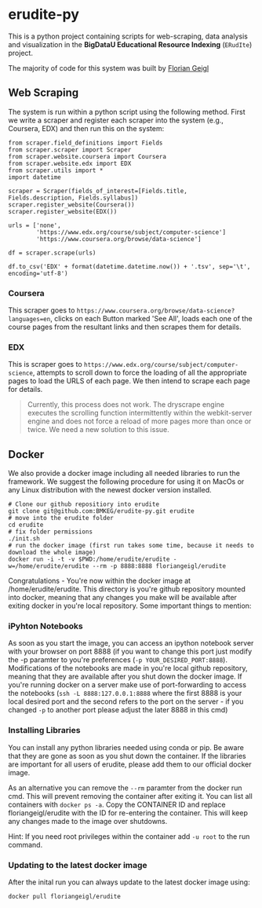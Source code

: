 # erudite-py

This is a python project containing scripts for web-scraping, data analysis and visualization in the **BigDataU Educational Resource Indexing** (`ERudIte`) project.

The majority of code for this system was built by [Florian Geigl](https://github.com/orgs/BMKEG/people/floriangeigl) 

Web Scraping
---
The system is run within a python script using the following method. First we write a scraper and register each scraper into the system (e.g., Coursera, EDX) and then run this on the system:

```
from scraper.field_definitions import Fields
from scraper.scraper import Scraper
from scraper.website.coursera import Coursera
from scraper.website.edx import EDX
from scraper.utils import *
import datetime

scraper = Scraper(fields_of_interest=[Fields.title, Fields.description, Fields.syllabus])
scraper.register_website(Coursera())
scraper.register_website(EDX())

urls = ['none',
        'https://www.edx.org/course/subject/computer-science']
        'https://www.coursera.org/browse/data-science']

df = scraper.scrape(urls)

df.to_csv('EDX' + format(datetime.datetime.now()) + '.tsv', sep='\t', encoding='utf-8')
```

### Coursera

This scraper goes to `https://www.coursera.org/browse/data-science?languages=en`, clicks on each Button marked 'See All', loads each one of the course pages from the resultant links and then scrapes them for details.

### EDX

This is scraper goes to `https://www.edx.org/course/subject/computer-science`, attempts to scroll down to force the loading of all the appropriate pages to load the URLS of each page. We then intend to scrape each page for details. 

> Currently, this process does not work. The dryscrape engine executes the scrolling function intermittently within the webkit-server engine and does not force a reload of more pages more than once or twice. We need a new solution to this issue. 

Docker
---
We also provide a docker image including all needed libraries to run the framework. We suggest the following procedure for using it on MacOs or any Linux distribution with the newest docker version installed.
```
# Clone our github repositiory into erudite
git clone git@github.com:BMKEG/erudite-py.git erudite
# move into the erudite folder
cd erudite
# fix folder permissions
./init.sh
# run the docker image (first run takes some time, because it needs to download the whole image)
docker run -i -t -v $PWD:/home/erudite/erudite -w=/home/erudite/erudite --rm -p 8888:8888 floriangeigl/erudite
```

Congratulations - You're now within the docker image at /home/erudite/erudite. This directory is you're github repository mounted into docker, meaning that any changes you make will be available after exiting docker in you're local repository. Some important things to mention:
### iPyhton Notebooks
As soon as you start the image, you can access an ipython notebook server with your browser on port 8888 (if you want to change this port just modify the -p paramter to you're preferences (```-p YOUR_DESIRED_PORT:8888```). Modifications of the notebooks are made in you're local github repository, meaning that they are available after you shut down the docker image. If you're running docker on a server make use of port-forwarding to access the notebooks (```ssh -L 8888:127.0.0.1:8888``` where the first 8888 is your local desired port and the second refers to the port on the server - if you changed ```-p``` to another port please adjust the later 8888 in this cmd)

### Installing Libraries
You can install any python libraries needed using conda or pip. Be aware that they are gone as soon as you shut down the container. If the libraries are important for all users of erudite, please add them to our official docker image. 

As an alternative you can remove the ```--rm``` paramter from the docker run cmd. This will prevent removing the container after exiting it. You can list all containers with ```docker ps -a```. Copy the CONTAINER ID and replace floriangeigl/erudite with the ID for re-entering the container. This will keep any changes made to the image over shutdowns. 

Hint: If you need root privileges within the container add ```-u root``` to the run command. 

### Updating to the latest docker image
After the inital run you can always update to the latest docker image using:
```
docker pull floriangeigl/erudite
```
